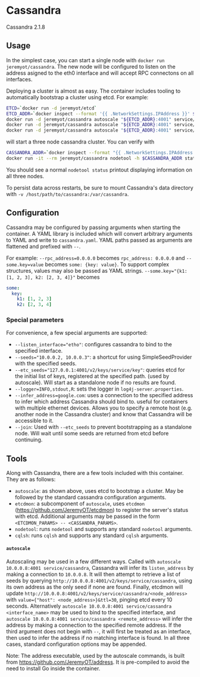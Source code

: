 Cassandra
=========

Cassandra 2.1.8

Usage
-----
In the simplest case, you can start a single node with `docker run jeremyot/cassandra`. The new node
will be configured to listen on the address asigned to the eth0 interface and will accept RPC connectons
on all interfaces.

Deploying a cluster is almost as easy. The container includes tooling to automatically bootstrap a cluster
using etcd. For example:

```bash
ETCD=`docker run -d jeremyot/etcd`
ETCD_ADDR=`docker inspect --format '{{ .NetworkSettings.IPAddress }}' ${ETCD}`
docker run -d jeremyot/cassandra autoscale "${ETCD_ADDR}:4001" service/cassandra
docker run -d jeremyot/cassandra autoscale "${ETCD_ADDR}:4001" service/cassandra --join
docker run -d jeremyot/cassandra autoscale "${ETCD_ADDR}:4001" service/cassandra --join
```

will start a three node cassandra cluster. You can verify with

```bash
CASSANDRA_ADDR=`docker inspect --format "{{ .NetworkSettings.IPAddress }}" \`docker ps -lq\``
docker run -it --rm jeremyot/cassandra nodetool -h $CASSANDRA_ADDR status
```

You should see a normal `nodetool status` printout displaying information on all three nodes.

To persist data across restarts, be sure to mount Cassandra's data directory with `-v /host/path/to/cassandra:/var/cassandra`.

Configuration
-------------

Cassandra may be configured by passing arguments when starting the container. A YAML library is included which will convert
arbitrary arguments to YAML and write to `cassandra.yaml`. YAML paths passed as arguments are flattened and prefixed with `--`.

For example: `--rpc_address=0.0.0.0` becomes `rpc_address: 0.0.0.0` and `--some.key=value` becomes `some: {key: value}`. To
support complex structures, values may also be passed as YAML strings. `--some.key="{k1: [1, 2, 3], k2: [2, 3, 4]}"` becomes

```yaml
some:
  key:
    k1: [1, 2, 3]
    k2: [2, 3, 4]
```

### Special parameters

For convenience, a few special arguments are supported:

- `--listen_interface="etho"`: configures cassandra to bind to the specified interface.
- `--seeds="10.0.0.2, 10.0.0.3"`: a shortcut for using SimpleSeedProvider with the specified seeds.
- `--etc_seeds="127.0.0.1:4001/v2/keys/service/key"`: queries etcd for the initial list of keys, registered at the specified path.
  (used by autoscale). Will start as a standalone node if no results are found.
- `--logger=INFO,stdout,R`: sets the logger in `log4j-server.properties`.
- `--infer_address=google.com`: uses a connection to the specified address to infer which address Cassandra should bind to. useful
   for containers with multiple ethernet devices. Allows you to specify a remote host (e.g. another node in the Cassandra cluster)
   and know that Cassandra will be accessible to it.
- `--join`: Used with `--etc_seeds` to prevent bootstrapping as a standalone node. Will wait until some seeds are returned from etcd
   before continuing.

Tools
-----
Along with Cassandra, there are a few tools included with this container. They are as follows:

- `autoscale`: as shown above, uses etcd to bootstrap a cluster. May be followed by the standard cassandra configuration arguments.
- `etcdmon`: a subcomponent of `autoscale`, uses `etcdmon` (https://github.com/JeremyOT/etcdmon) to register the server's
  status with etcd. Additional arguments may be passed in the form `<ETCDMON_PARAMS> -- <CASSANDRA_PARAMS>`.
- `nodetool`: runs `nodetool` and supports any standard `nodetool` arguments.
- `cqlsh`: runs `cqlsh` and supports any standard `cqlsh` arguments.

#### `autoscale`

Autoscaling may be used in a few different ways. Called with `autoscale 10.0.0.8:4001 service/cassandra`, Cassandra will infer its
`listen_address` by making a connection to `10.0.0.8`. It will then attempt to retrieve a list of seeds by querying
`http://10.0.0.8:4001/v2/keys/service/cassandra`, using its own address as the only seed if none are found. Finally, etcdmon will
update `http://10.0.0.8:4001/v2/keys/service/cassandra/<node_address>` with `value={"host": <node_address>}&ttl=30`, pinging etcd every 10
seconds. Alternatively `autoscale 10.0.0.8:4001 service/cassandra <interface_name>` may be used to bind to the specified interface,
and `autoscale 10.0.0.8:4001 service/cassandra <remote_address>` will infer the address by making a connection to the specified
remote address. If the third argument does not begin with `--`, it will first be treated as an interface, then used to infer
the address if no matching interface is found. In all three cases, standard configuration options may be appended.

Note: The address executable, used by the autoscale commands, is built from https://github.com/JeremyOT/address. It is pre-compiled to avoid the need to install Go inside the container.
